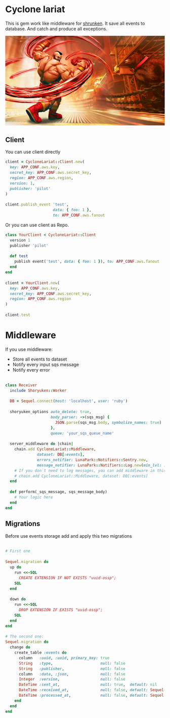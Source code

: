# Cyclone lariat

This is gem work like middleware for [shrunken](https://github.com/ruby-shoryuken/shoryuken). It save all events to database. And catch and produce all exceptions.  

![Luna Park](docs/_imgs/lariat.jpg)


## Client

You can use client directly

```ruby
client = CycloneLariat::Client.new(
  key: APP_CONF.aws.key,
  secret_key: APP_CONF.aws.secret_key,
  region: APP_CONF.aws.region,
  version: 1,
  publisher: 'pilot'
)

client.publish_event 'test',
                     data: { foo: 1 },
                     to: APP_CONF.aws.fanout
```

Or you can use client as Repo.

```ruby
class YourClient < CycloneLariat::Client
  version 1
  publisher 'pilot'
  
  def test
    publish event('test', data: { foo: 1 }), to: APP_CONF.aws.fanout
  end
end

client = YourClient.new(
  key: APP_CONF.aws.key,
  secret_key: APP_CONF.aws.secret_key,
  region: APP_CONF.aws.region
)

client.test
```

# Middleware
If you use middleware:
- Store all events to dataset
- Notify every input sqs message
- Notify every error 

```ruby

class Receiver
  include Shoryuken::Worker
  
  DB = Sequel.connect(host: 'localhost', user: 'ruby')

  shoryuken_options auto_delete: true,
                    body_parser: ->(sqs_msg) {
                      JSON.parse(sqs_msg.body, symbolize_names: true)
                    },
                    queue: 'your_sqs_queue_name'

  server_middleware do |chain|
    chain.add CycloneLariat::Middleware,
              dataset: DB[:events],
              errors_notifier: LunaPark::Notifiers::Sentry.new,
              message_notifier: LunaPark::Notifiers::Log.new(min_lvl: :debug, format: :pretty_json)
    # If you don`t need to log messages, you can add middleware in this way:
    # chain.add CycloneLariat::Middleware, dataset: DB[:events]
  end

  def perform(_sqs_message, sqs_message_body)
    # Your logic here
  end
end
```

## Migrations
Before use events storage add and apply this two migrations

```ruby

# First one

Sequel.migration do
  up do
    run <<-SQL
      CREATE EXTENSION IF NOT EXISTS "uuid-ossp";
    SQL
  end

  down do
    run <<-SQL
      DROP EXTENSION IF EXISTS "uuid-ossp";
    SQL
  end
end

# The second one:
Sequel.migration do
  change do
    create_table :events do
      column   :uuid, :uuid, primary_key: true
      String   :type,                     null: false
      String   :publisher,                null: false
      column   :data, :json,              null: false
      Integer  :version,                  null: false
      DateTime :sent_at,                  null: true,  default: nil
      DateTime :received_at,              null: false, default: Sequel::CURRENT_TIMESTAMP
      DateTime :processed_at,             null: false, default: Sequel::CURRENT_TIMESTAMP
    end
  end
end
```




